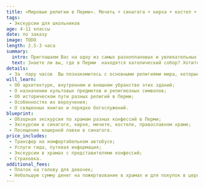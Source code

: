 ```yaml
---
title: «Мировые религии в Перми». Мечеть + синагога + кирха + костел + храм.
tags:
 - Экскурсии для школьников
age: 4-11 классы
date: по заказу
image: TODO
length: 2.5-3 часа
summary:
  intro: Приглашаем Вас на одну из самых разноплановых и увлекательных экскурсий в мире!
  text: Знаете ли вы, где в Перми  находятся католический собор? Хотите посетить Синагогу и Мечеть? Пермь всегда была гостеприимным домом для множества народов, населявших Россию. Здесь издавна жили татары, армяне, немцы, поляки,  евреи, башкиры и удмурты. Часть из гостей Перми приняла православие. Другие сохранили свою религию и построили свои храмы. Все они мирно сосуществовали с православными святынями, придавая облику Перми черты настоящей миролюбивой столицы губернии Прикамья.
details:
 - За  пару часов  Вы познакомитесь с основными религиями мира, которые сформировали культурное наследие человечества – православие, католицизм, протестантизм, иудаизм и ислам. Побывав в костеле, синагоге, мечети, лютеранской кирхи и в и в православном храме Вы ощутите настоящую атмосферу религиозных обрядов.
will_learn:
 - Об архитектуре, внутреннем и внешнем убранстве этих зданий;
 - О назначении культовых предметов и религиозных символов;
 - Об историческом пути разных религий в Перми;
 - Особенностях их вероучения;
 - О священных книгах и порядке богослужений.
blueprint:
 - Обзорная экскурсия по храмам разных конфессий в Перми;
 - Экскурсии в синагоге, кирхе, мечете, костеле, православном храме;
 - Посещение кошерной лавки в синагоге.
price_includes:
 - Трансфер на комфортабельном автобусе;
 - Услуги гида, путевая информация;
 - Экскурсии в храмах с представителями конфессий;
 - Страховка.
additional_fees:
 - Платок на голову для девочек;
 - Небольшую сумму денег на пожертвование в храмах и для покупок в церковных лавках, кошерной лавке.
---
```

